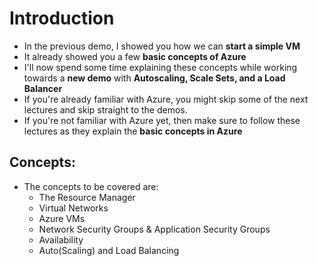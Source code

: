 # Introduction

- In the previous demo, I showed you how we can **start a simple VM**
- It already showed you a few **basic concepts of Azure**
- I'll now spend some time explaining these concepts while working towards a **new demo** with **Autoscaling, Scale Sets, and a Load Balancer**
- If you're already familiar with Azure, you might skip some of the next lectures and skip straight to the demos.
- If you're not familiar with Azure yet, then make sure to follow these lectures as they explain the **basic concepts in Azure**

## Concepts:
- The concepts to be covered are:
  - The Resource Manager
  - Virtual Networks
  - Azure VMs
  - Network Security Groups & Application Security Groups
  - Availability
  - Auto(Scaling) and Load Balancing

